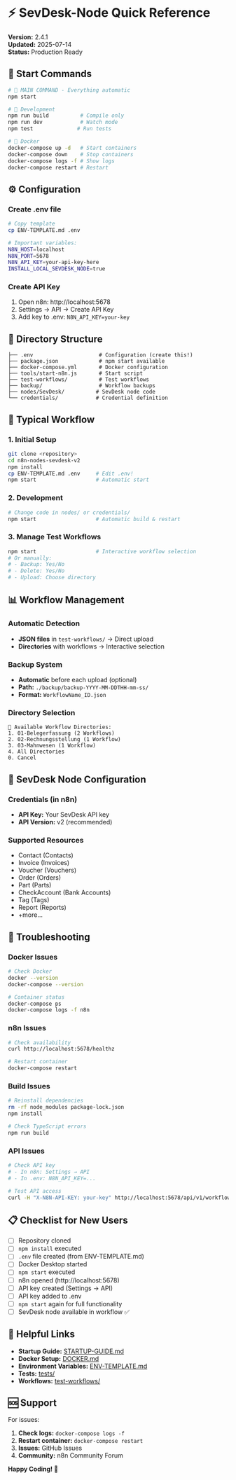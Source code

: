 # ⚡ SevDesk-Node Quick Reference

**Version:** 2.4.1  
**Updated:** 2025-07-14  
**Status:** Production Ready

## 🚀 Start Commands

```bash
# 🎯 MAIN COMMAND - Everything automatic
npm start

# 🔧 Development
npm run build          # Compile only
npm run dev            # Watch mode
npm test              # Run tests

# 🐳 Docker
docker-compose up -d   # Start containers
docker-compose down    # Stop containers
docker-compose logs -f # Show logs
docker-compose restart # Restart
```

## ⚙️ Configuration

### Create .env file

```bash
# Copy template
cp ENV-TEMPLATE.md .env

# Important variables:
N8N_HOST=localhost
N8N_PORT=5678
N8N_API_KEY=your-api-key-here
INSTALL_LOCAL_SEVDESK_NODE=true
```

### Create API Key

1. Open n8n: http://localhost:5678
2. Settings → API → Create API Key
3. Add key to .env: `N8N_API_KEY=your-key`

## 📁 Directory Structure

```
├── .env                     # Configuration (create this!)
├── package.json             # npm start available
├── docker-compose.yml       # Docker configuration
├── tools/start-n8n.js       # Start script
├── test-workflows/          # Test workflows
├── backup/                  # Workflow backups
├── nodes/SevDesk/          # SevDesk node code
└── credentials/            # Credential definition
```

## 🔄 Typical Workflow

### 1. Initial Setup

```bash
git clone <repository>
cd n8n-nodes-sevdesk-v2
npm install
cp ENV-TEMPLATE.md .env     # Edit .env!
npm start                   # Automatic start
```

### 2. Development

```bash
# Change code in nodes/ or credentials/
npm start                   # Automatic build & restart
```

### 3. Manage Test Workflows

```bash
npm start                   # Interactive workflow selection
# Or manually:
# - Backup: Yes/No
# - Delete: Yes/No
# - Upload: Choose directory
```

## 📊 Workflow Management

### Automatic Detection

- **JSON files** in `test-workflows/` → Direct upload
- **Directories** with workflows → Interactive selection

### Backup System

- **Automatic** before each upload (optional)
- **Path:** `./backup/backup-YYYY-MM-DDTHH-mm-ss/`
- **Format:** `WorkflowName_ID.json`

### Directory Selection

```
📁 Available Workflow Directories:
1. 01-Belegerfassung (2 Workflows)
2. 02-Rechnungsstellung (1 Workflow)
3. 03-Mahnwesen (1 Workflow)
4. All Directories
0. Cancel
```

## 🔧 SevDesk Node Configuration

### Credentials (in n8n)

- **API Key:** Your SevDesk API key
- **API Version:** v2 (recommended)

### Supported Resources

- Contact (Contacts)
- Invoice (Invoices)
- Voucher (Vouchers)
- Order (Orders)
- Part (Parts)
- CheckAccount (Bank Accounts)
- Tag (Tags)
- Report (Reports)
- +more...

## 🚨 Troubleshooting

### Docker Issues

```bash
# Check Docker
docker --version
docker-compose --version

# Container status
docker-compose ps
docker-compose logs -f n8n
```

### n8n Issues

```bash
# Check availability
curl http://localhost:5678/healthz

# Restart container
docker-compose restart
```

### Build Issues

```bash
# Reinstall dependencies
rm -rf node_modules package-lock.json
npm install

# Check TypeScript errors
npm run build
```

### API Issues

```bash
# Check API key
# - In n8n: Settings → API
# - In .env: N8N_API_KEY=...

# Test API access
curl -H "X-N8N-API-KEY: your-key" http://localhost:5678/api/v1/workflows
```

## 📋 Checklist for New Users

- [ ] Repository cloned
- [ ] `npm install` executed
- [ ] `.env` file created (from ENV-TEMPLATE.md)
- [ ] Docker Desktop started
- [ ] `npm start` executed
- [ ] n8n opened (http://localhost:5678)
- [ ] API key created (Settings → API)
- [ ] API key added to .env
- [ ] `npm start` again for full functionality
- [ ] SevDesk node available in workflow ✅

## 🎯 Helpful Links

- **Startup Guide:** [STARTUP-GUIDE.md](STARTUP-GUIDE.md)
- **Docker Setup:** [DOCKER.md](DOCKER.md)
- **Environment Variables:** [ENV-TEMPLATE.md](ENV-TEMPLATE.md)
- **Tests:** [tests/](tests/)
- **Workflows:** [test-workflows/](test-workflows/)

## 🆘 Support

For issues:

1. **Check logs:** `docker-compose logs -f`
2. **Restart container:** `docker-compose restart`
3. **Issues:** GitHub Issues
4. **Community:** n8n Community Forum

**Happy Coding! 🚀**
